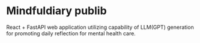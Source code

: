 # Mindfuldiary publib

React + FastAPI web application utilizing capability of LLM(GPT) generation for promoting daily reflection for mental health care.
